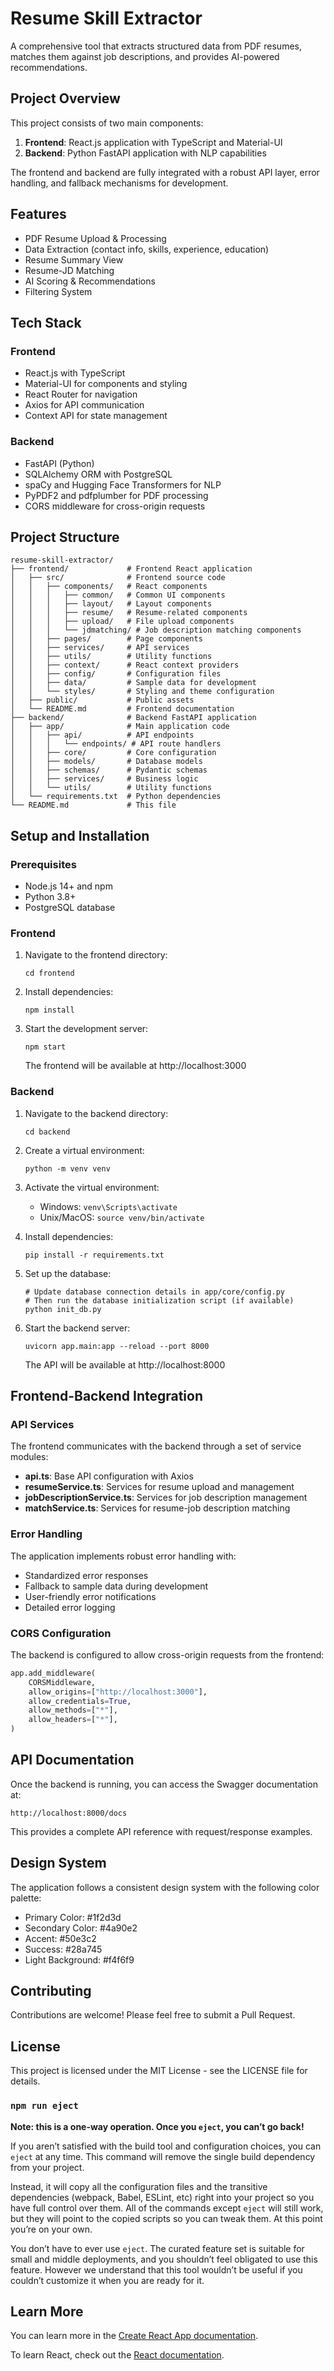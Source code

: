 # Resume Skill Extractor

A comprehensive tool that extracts structured data from PDF resumes, matches them against job descriptions, and provides AI-powered recommendations.

## Project Overview

This project consists of two main components:

1. **Frontend**: React.js application with TypeScript and Material-UI
2. **Backend**: Python FastAPI application with NLP capabilities

The frontend and backend are fully integrated with a robust API layer, error handling, and fallback mechanisms for development.

## Features

- PDF Resume Upload & Processing
- Data Extraction (contact info, skills, experience, education)
- Resume Summary View
- Resume-JD Matching
- AI Scoring & Recommendations
- Filtering System

## Tech Stack

### Frontend
- React.js with TypeScript
- Material-UI for components and styling
- React Router for navigation
- Axios for API communication
- Context API for state management

### Backend
- FastAPI (Python)
- SQLAlchemy ORM with PostgreSQL
- spaCy and Hugging Face Transformers for NLP
- PyPDF2 and pdfplumber for PDF processing
- CORS middleware for cross-origin requests

## Project Structure

```
resume-skill-extractor/
├── frontend/             # Frontend React application
│   ├── src/              # Frontend source code
│   │   ├── components/   # React components
│   │   │   ├── common/   # Common UI components
│   │   │   ├── layout/   # Layout components
│   │   │   ├── resume/   # Resume-related components
│   │   │   ├── upload/   # File upload components
│   │   │   └── jdmatching/ # Job description matching components
│   │   ├── pages/        # Page components
│   │   ├── services/     # API services
│   │   ├── utils/        # Utility functions
│   │   ├── context/      # React context providers
│   │   ├── config/       # Configuration files
│   │   ├── data/         # Sample data for development
│   │   └── styles/       # Styling and theme configuration
│   ├── public/           # Public assets
│   └── README.md         # Frontend documentation
├── backend/              # Backend FastAPI application
│   ├── app/              # Main application code
│   │   ├── api/          # API endpoints
│   │   │   └── endpoints/ # API route handlers
│   │   ├── core/         # Core configuration
│   │   ├── models/       # Database models
│   │   ├── schemas/      # Pydantic schemas
│   │   ├── services/     # Business logic
│   │   └── utils/        # Utility functions
│   └── requirements.txt  # Python dependencies
└── README.md             # This file
```

## Setup and Installation

### Prerequisites

- Node.js 14+ and npm
- Python 3.8+
- PostgreSQL database

### Frontend

1. Navigate to the frontend directory:
   ```
   cd frontend
   ```

2. Install dependencies:
   ```
   npm install
   ```

3. Start the development server:
   ```
   npm start
   ```
   The frontend will be available at http://localhost:3000

### Backend

1. Navigate to the backend directory:
   ```
   cd backend
   ```

2. Create a virtual environment:
   ```
   python -m venv venv
   ```

3. Activate the virtual environment:
   - Windows: `venv\Scripts\activate`
   - Unix/MacOS: `source venv/bin/activate`

4. Install dependencies:
   ```
   pip install -r requirements.txt
   ```

5. Set up the database:
   ```
   # Update database connection details in app/core/config.py
   # Then run the database initialization script (if available)
   python init_db.py
   ```

6. Start the backend server:
   ```
   uvicorn app.main:app --reload --port 8000
   ```
   The API will be available at http://localhost:8000

## Frontend-Backend Integration

### API Services

The frontend communicates with the backend through a set of service modules:

- **api.ts**: Base API configuration with Axios
- **resumeService.ts**: Services for resume upload and management
- **jobDescriptionService.ts**: Services for job description management
- **matchService.ts**: Services for resume-job description matching

### Error Handling

The application implements robust error handling with:

- Standardized error responses
- Fallback to sample data during development
- User-friendly error notifications
- Detailed error logging

### CORS Configuration

The backend is configured to allow cross-origin requests from the frontend:

```python
app.add_middleware(
    CORSMiddleware,
    allow_origins=["http://localhost:3000"],
    allow_credentials=True,
    allow_methods=["*"],
    allow_headers=["*"],
)
```

## API Documentation

Once the backend is running, you can access the Swagger documentation at:

```
http://localhost:8000/docs
```

This provides a complete API reference with request/response examples.

## Design System

The application follows a consistent design system with the following color palette:

- Primary Color: #1f2d3d
- Secondary Color: #4a90e2
- Accent: #50e3c2
- Success: #28a745
- Light Background: #f4f6f9

## Contributing

Contributions are welcome! Please feel free to submit a Pull Request.

## License

This project is licensed under the MIT License - see the LICENSE file for details.
### `npm run eject`

**Note: this is a one-way operation. Once you `eject`, you can’t go back!**

If you aren’t satisfied with the build tool and configuration choices, you can `eject` at any time. This command will remove the single build dependency from your project.

Instead, it will copy all the configuration files and the transitive dependencies (webpack, Babel, ESLint, etc) right into your project so you have full control over them. All of the commands except `eject` will still work, but they will point to the copied scripts so you can tweak them. At this point you’re on your own.

You don’t have to ever use `eject`. The curated feature set is suitable for small and middle deployments, and you shouldn’t feel obligated to use this feature. However we understand that this tool wouldn’t be useful if you couldn’t customize it when you are ready for it.

## Learn More

You can learn more in the [Create React App documentation](https://facebook.github.io/create-react-app/docs/getting-started).

To learn React, check out the [React documentation](https://reactjs.org/).
